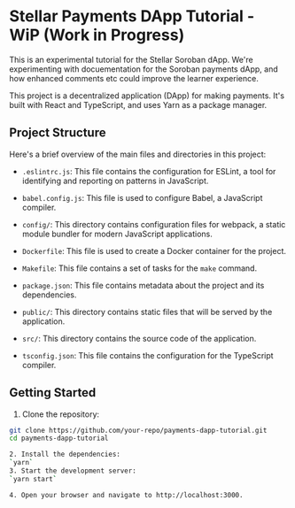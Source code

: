 # Stellar Payments DApp Tutorial - WiP (Work in Progress)

This is an experimental tutorial for the Stellar Soroban dApp. We're experimenting with docuementation for the Soroban payments dApp, and how enhanced comments etc could improve the learner experience.

This project is a decentralized application (DApp) for making payments. It's built with React and TypeScript, and uses Yarn as a package manager.

## Project Structure

Here's a brief overview of the main files and directories in this project:

- `.eslintrc.js`: This file contains the configuration for ESLint, a tool for identifying and reporting on patterns in JavaScript.

- `babel.config.js`: This file is used to configure Babel, a JavaScript compiler.

- `config/`: This directory contains configuration files for webpack, a static module bundler for modern JavaScript applications.

- `Dockerfile`: This file is used to create a Docker container for the project.

- `Makefile`: This file contains a set of tasks for the `make` command.

- `package.json`: This file contains metadata about the project and its dependencies.

- `public/`: This directory contains static files that will be served by the application.

- `src/`: This directory contains the source code of the application.

- `tsconfig.json`: This file contains the configuration for the TypeScript compiler.

## Getting Started

1. Clone the repository:

```sh
git clone https://github.com/your-repo/payments-dapp-tutorial.git
cd payments-dapp-tutorial

2. Install the dependencies:
`yarn`
3. Start the development server:
`yarn start`

4. Open your browser and navigate to http://localhost:3000.
